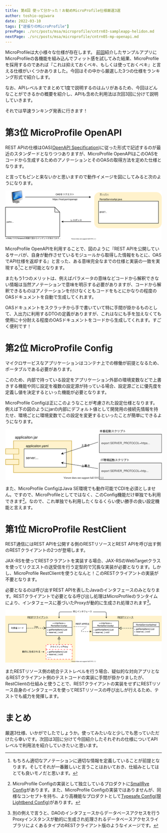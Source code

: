 ```yaml
---
title: 第4回 使って分かった！お勧めMicroProfile仕様厳選3選
author: toshio-ogiwara
date: 2022-03-10
tags: ["逆張りのMicroProfile"]
prevPage: ./src/posts/msa/microprofile/cntrn03-sampleapp-helidon.md
nextPage: ./src/posts/msa/microprofile/cntrn05-mp-openapi.md
---
```


MicroProfileは大小様々な仕様が存在します。 [前回](/msa/mp/cntrn03-sampleapp-helidon/)紹介したサンプルアプリにMicroProfileの各機能を組み込んでフィット感を試してみた結果、MicroProfileを採用するのであれば『これは抑えておくベキ、もしくは使っておくベキ』と言える仕様がいくつかありました。今回はその中から厳選した3つの仕様をランキング形式で紹介します。

なお、APIレベルまでまとめて1度で説明するのはムリがあるため、今回はどんなことができるかの概要を紹介し、APIも含めた利用法は次回3回に分けて説明していきます。

それでは早速ランキング発表に行きます！

# 第3位 MicroProfile OpenAPI
REST APIの仕様はOAS([OpenAPI Specification](https://spec.openapis.org/oas/latest.html))に従った形式で記述するのが最近のスタンダードとなりつつありますが、MicroProfile OpenAPIはこのOASをコードから生成するためのアノテーションとそのOASの取得方法を定めた仕様となります。

と言ってもピンと来ないかと思いますので動作イメージを図にしてみると次のようになります。

![openapi](../../../img/mp/openapi.drawio.svg)

MicroProfile OpenAPIを利用することで、図のように『REST APIを公開しているサーバが、自身が動作させているモジュールから取得した情報をもとに、OASでAPI仕様を返却する』と言った、ある意味完全なまでの仕様と実装の一致を実現する[^3]ことが可能となります。

またもう1つのメリットは、例えばパラメータの意味などコードから解釈できない情報は当然アノテーションで意味を明示する必要がありますが、コードから解釈できるものはアノテーションを付けなくともコードをもとにかなりの程度のOASドキュメントを自動で生成してくれます。

OASドキュメントをスクラッチから手で書いていて特に手間が掛かるものとして、入出力に利用するDTOの定義がありますが、これはなにも手を加えなくても使用に十分耐える程度のOASドキュメントをコードから生成してくれます。すごく便利です！

[^3]: もちろん適切なアノテーションに適切な情報を定義していることが前提となります。そしてそれが一番難しいと言うことはおいておき、仕組みとしてはとても良いモノだと思います。


# 第2位 MicroProfile Config
マイクロサービスなアプリケーションはコンテナ上での稼働が前提となるため、ポータブルである必要があります。

このため、内部で持っている設定をアプリケーション外部の環境変数などで上書きする機能や同じ設定を複数の設定源が持っている場合、設定源ごとに優先度を定義し値を決定するといった機能が必要となります。

MicroProfile Configは正にこのようなことが考慮された設定仕様となります。
例えば下の図のようにjarの内部にデフォルト値として開発用の接続先情報を持たせ、環境ごとに環境変数でこの設定を変更するといったことが簡単にできるようになります。

![config](../../../img/mp/config.drawio.svg)

また、MicroProfile ConfigはJava SE環境でも動作可能でCDIを必須としません。ですので、MicroProfileとしてではなく、このConfig機能だけ単独でも利用できます[^2]。なので、これ単独でも利用したくなるくらい使い勝手の良い設定機能と言えます。

[^2]: MicroProfile Configの実装として独立しているプロダクトに[SmallRye Config](https://smallrye.io/smallrye-config/)があります。また、MicroProfile Configの実装ではありませんが、同様なコンセプトを持ち、より高機能なプロダクトとして[Typesafe Config(現Lightbend Config)](https://github.com/lightbend/config)があります。


# 第1位 MicroProfile RestClient
REST通信にはREST APIを公開する側のRESTリソースとREST APIを呼び出す側のRESTクライアントの2つが登場します。

JAX-RSを使ってRESTクラアントを実装する場合、JAX-RSのWebTargetクラスを使ってリクエストの送受信を行う定型的で冗長な実装が必要となります。しかし、MicroProfile RestClientを使うとなんと！このRESTクライアントの実装が不要となります。

必要となるのは呼び出すREST APIを表したJavaのインタフェースのみとなります。RESTクライアントで必要となる呼び出し処理はMicroProfileのランタイムにより、インタフェースに基づいたProxyが動的に生成され処理されます[^1]。

![restclient](../../../img/mp/restclient.drawio.svg)

またRESTリソース側の統合テストレベルを行う場合、疑似的な対向アプリとなるRESTクライアント側のテストコードの実装に手間が掛かりましたが、RestClientの仕組みと使うことで、RESTクライアントの実装をせずにRESTリソース自身のインタフェースを使ってRESTリソースの呼び出しが行えるため、テストでも威力を発揮します。

[^1]: 別の例えで言うと、DAOのインタフェースからデータベースアクセスを行うProxyインスタンスが動的に生成され処理されるデータベースアクセスライブラリによくあるタイプのRESTクライアント版のようなイメージです。

# まとめ
厳選3仕様、いかがでしたでしょうか。使ってみたいなと少しでも思っていただけたら幸いです。次回は3回に分けて今回紹介したそれぞれの仕様についてAPIレベルで利用法を紹介していきたいと思います。


